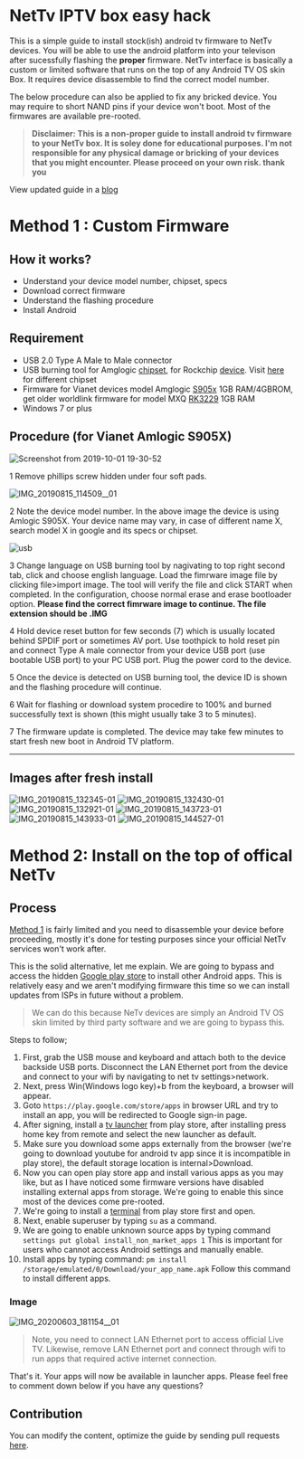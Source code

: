 # NetTv IPTV box easy hack 

This is a simple guide to install stock(ish) android tv firmware to NetTv devices. You will be able to use the android platform into your televison after sucessfully flashing the <b>proper</b> firmware. NetTv interface is basically a custom or limited software that runs on the top of any Android TV OS skin Box. It requires device disassemble to find the correct model number.

The below procedure can also be applied to fix any bricked device. You may require to short NAND pins if your device won't boot. Most of the firmwares are available pre-rooted.

> <b>Disclaimer: This is a non-proper guide to install android tv firmware to your NetTv box. It is soley done for educational purposes. I'm not responsible for any physical damage or bricking of your devices that you might encounter. Please proceed on your own risk. thank you
</b>

View updated guide in a [blog](https://vijaypathak.com.np/2019/11/nettv-box-hack.html)

# Method 1 : Custom Firmware

## How it works?
- Understand your device model number, chipset, specs
- Download correct firmware
- Understand the flashing procedure
- Install Android

## Requirement
- USB 2.0 Type A Male to Male connector
- USB burning tool for Amglogic <a href="https://androiddatahost.com/5yaux" target="_blank">chipset</a>, for Rockchip  <a href="https://androiddatahost.com/5yaux" target="_blank">device</a>. Visit <a href="https://androidmtk.com/category/drivers" target="_blank">here</a> for different chipset
- Firmware for Vianet devices model Amglogic <a href="https://drive.google.com/open?id=1vujacdrzMZI5kcKKqBUzBYT9eidP9g-s" target="_blank">S905x</a> 1GB RAM/4GBROM, get older worldlink firmware for model MXQ <a href="http://firmware.mxqproject.com/index.php/2018/04/04/mxq-4k-rockchip-3229-android-nougat-firmware-update-files/" target="_blank">RK3229</a> 1GB RAM
- Windows 7 or plus

## Procedure (for Vianet Amlogic S905X)

![Screenshot from 2019-10-01 19-30-52](https://user-images.githubusercontent.com/43197293/65968537-0ce9ac00-e483-11e9-9c01-7d9d746ca94f.png)

1 Remove phillips screw hidden under four soft pads.

![IMG_20190815_114509__01](https://user-images.githubusercontent.com/43197293/66922432-cc735c00-f046-11e9-94fe-32286bb61841.jpg)

2 Note the device model number. In the above image the device is using Amlogic S905X. Your device name may vary, in case of different name X, search model X in google and its specs or chipset.

![usb](https://user-images.githubusercontent.com/43197293/67307640-858ad800-f518-11e9-8744-b66b5f14a983.png)

3 Change language on USB burning tool by nagivating to top right second tab, click and choose english language. Load the fimrware image file by clicking file>import image. The tool will verify the file and click START when completed. In the configuration, choose normal erase and erase bootloader option. <b>Please find the correct fimrware image to continue. The file extension should be .IMG</b>

4 Hold device reset button for few seconds (7) which is usually located behind SPDIF port or sometimes AV port. Use toothpick to hold reset pin and connect Type A male connector from your device USB port (use bootable USB port) to your PC USB port. Plug the power cord to the device.

5 Once the device is detected on USB burning tool, the device ID is shown and the flashing procedure will continue.

6 Wait for flashing or download system procedire to 100% and burned successfully text is shown (this might usually take 3 to 5 minutes).

7 The firmware update is completed. The device may take few minutes to start fresh new boot in Android TV platform.

<hr>

## Images after fresh install

![IMG_20190815_132345-01](https://user-images.githubusercontent.com/43197293/67455257-d7cd1580-f64c-11e9-8702-e0ad8d79a925.jpeg)
![IMG_20190815_132430-01](https://user-images.githubusercontent.com/43197293/67455258-d7cd1580-f64c-11e9-8341-73aabab508f5.jpeg)
![IMG_20190815_132921-01](https://user-images.githubusercontent.com/43197293/67455259-d865ac00-f64c-11e9-8707-d4697a377c04.jpeg)
![IMG_20190815_143723-01](https://user-images.githubusercontent.com/43197293/67455260-d865ac00-f64c-11e9-97fe-28fb19f8025c.jpeg)
![IMG_20190815_143933-01](https://user-images.githubusercontent.com/43197293/67455261-d8fe4280-f64c-11e9-90a0-2e26dff3d147.jpeg)
![IMG_20190815_144527-01](https://user-images.githubusercontent.com/43197293/67455263-d8fe4280-f64c-11e9-8720-1433ebc6f303.jpeg)


# Method 2: Install on the top of offical NetTv

## Process

[Method 1](#method-1--custom-firmware) is fairly limited and you need to disassemble your device before proceeding, mostly it's done for testing purposes since your official NetTv services won't work after.

This is the solid alternative, let me explain. We are going to bypass and access the hidden [Google play store](https://play.google.com/) to install other Android apps. This is relatively easy and we aren't modifying firmware this time so we can install updates from ISPs in future without a problem. 

> We can do this because NeTv devices are simply an Android TV OS skin limited by third party software and we are going to bypass this.

Steps to follow;
1. First, grab the USB mouse and keyboard and attach both to the device backside USB ports. Disconnect the LAN Ethernet port from the device and connect to your wifi by navigating to net tv settings>network.
2. Next, press Win(Windows logo key)+b from the keyboard, a browser will appear.
3. Goto ```https://play.google.com/store/apps``` in browser URL and try to install an app, you will be redirected to Google sign-in page.
4. After signing, install a [tv launcher](https://play.google.com/store/apps/details?id=ca.dstudio.atvlauncher.free) from play store, after installing press home key from remote and select the new launcher as default.
5. Make sure you download some apps externally from the browser (we're going to download youtube for android tv app since it is incompatible in play store), the default storage location is internal>Download.
6. Now you can open play store app and install various apps as you may like, but as I have noticed some firmware versions have disabled installing external apps from storage. We're going to enable this since most of the devices come pre-rooted.
7. We're going to install a [terminal](https://play.google.com/store/apps/details?id=jackpal.androidterm) from play store first and open.
8. Next, enable superuser by typing ```su``` as a command.
9. We are going to enable unknown source apps by typing command ```settings put global install_non_market_apps 1``` This is important for users who cannot access Android settings and manually enable.
10. Install apps by typing command: ```pm install /storage/emulated/0/Download/your_app_name.apk``` Follow this command to install different apps.

### Image

![IMG_20200603_181154__01](https://user-images.githubusercontent.com/43197293/83907736-a5a89800-a785-11ea-8cbf-7a5f5ec4e26d.jpg)

> Note, you need to connect LAN Ethernet port to access official Live TV. Likewise, remove LAN Ethernet port and connect through wifi to run apps that required active internet connection.

That's it. Your apps will now be available in launcher apps. Please feel free to comment down below if you have any questions?


## Contribution

You can modify the content, optimize the guide by sending pull requests <a href="https://github.com/hbvj99/nettv-box/pulls">here</a>.

